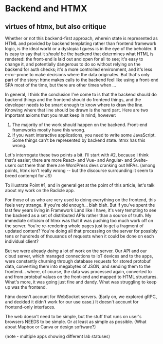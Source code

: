 # Backend and HTMX

## virtues of htmx, but also critique

Whether or not this backend-first approach, wherein state is represented as HTML and provided by backend templating rather than frontend framework logic, is the ideal world or a dystopia I guess is in the eye of the beholder. It is easy to say that it *should* be the backend that determines what HTML is rendered: the front-end is laid out and open for all to see; it's easy to change it, and potentially dangerous to do so without relying on the backend for auth checks; it's a more controlled environment, and it's less error-prone to make decisions where the data originates. But that's only part of the story: htmx makes calls to the backend feel like using a front-end SPA most of the time, but there are other times when ...

In general, I think the conclusion I've come to is that the backend should do backend things and the frontend should do frontend things, and the developer needs to be smart enough to know where to draw the line. Knowing where that line should be drawn is the hard part. Here are two important axioms that you must keep in mind, however:

1. The majority of the work should happen on the backend. Front-end frameworks mostly have this wrong.
2. If you want interactive applications, you need to write some JavaScript. Some things can't be represented by backend state. htmx has this wrong.

Let's interrogate these two points a bit. I'll start with #2, because I think that's easier; there are more React- and Vue- and Angular- and Svelte-users out there than there are WordPress devs cranking out MPAs. (among points, htmx isn't really wrong -- but the discourse surrounding it seem to breed contempt for JS)

To illustrate Point #1, and in general get at the point of this article, let's talk about my work on the Radicle app.

For those of us who are very used to doing everything on the frontend, this feels very strange. If you're old enough... blah blah. But if you've spent the last few years living in Framework Land like I have, it's very tempting to see the backend as a set of distributed APIs rather than a source of truth. My immediate criticism of htmx was that it was pushing too much work off on the server. You're re-rendering whole pages just to get a fragment of updated content? You're doing all that processing on the server for possibly tens or hundreds of thousands of requests when it could be done on each individual client?

But we were already *doing* a lot of work on the server. Our API and our cloud server, which managed connections to IoT devices and to the apps, were constantly churning through database requests for stored protobuf data, converting them into megabytes of JSON, and sending them to the frontend... where, of course, the data was processed again, converted to and from protobuf values on the front-end and mapped to HTML structures. What's more, it was going just fine and dandy. What was struggling to keep up was the frontend.

htmx doesn't account for WebSocket servers. (Early on, we explored gRPC, and decided it didn't work for our use case.) It doesn't account for frontend-only interfaces.

The web doesn't need to be simple, but the stuff that runs on user's browsers NEEDS to be simple. Or at least as simple as possible. (What about Mapbox or Canva or design software?)

(note - multiple apps showing different lab statuses)